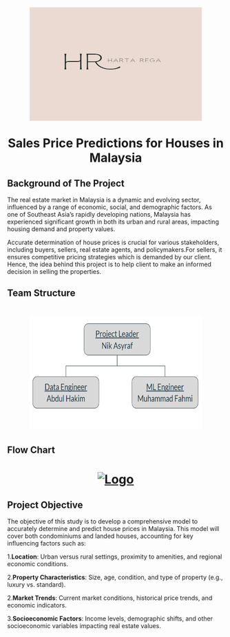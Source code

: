 <a name="readme-top"></a>

  <h1 align="center"><a href="(https://github.com/Nik-Asyraf/Harta_Rega)t">
    <img src="Harta Rega.jpeg" alt="Logo" width="400" height="264">
  </a>

Sales Price Predictions for Houses in Malaysia</h1>
<h2><p align="center">

## Background of The Project

The real estate market in Malaysia is a dynamic and evolving sector, influenced by a range of economic, social, and demographic factors. As one of Southeast Asia’s rapidly developing nations, Malaysia has experienced significant growth in both its urban and rural areas, impacting housing demand and property values.

Accurate determination of house prices is crucial for various stakeholders, including buyers, sellers, real estate agents, and policymakers.For sellers, it ensures competitive pricing strategies which is demanded by our client. Hence, the idea behind this project is to help client to make an informed decision in selling the properties.

## Team Structure

<h1 align="center"><a href="(https://github.com/Nik-Asyraf/Harta_Rega)t">
<img src="Team Structure.png" alt="Logo" width="400" height="264">
</a>

## Flow Chart

  <h1 align="center"><a href="(https://github.com/Nik-Asyraf/Harta_Rega)t">
    <img src="Flow chart.png" alt="Logo" width="400" height="264">
  </a>

## Project Objective

The objective of this study is to develop a comprehensive model to accurately determine and predict house prices in Malaysia. This model will cover both condominiums and landed houses, accounting for key influencing factors such as:

1.**Location**:
Urban versus rural settings, proximity to amenities, and regional economic conditions.

2.**Property Characteristics**:
Size, age, condition, and type of property (e.g., luxury vs. standard).

2.**Market Trends**:
Current market conditions, historical price trends, and economic indicators.

3.**Socioeconomic Factors**:
Income levels, demographic shifts, and other socioeconomic variables impacting real estate values.
